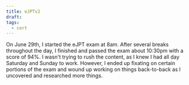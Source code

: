 ```yaml
---
title: eJPTv2
draft: 
tags:
  - cert
---
```

On June 29th, I started the eJPT exam at 8am. After several breaks throughout the day, I finished and passed the exam about 10:30pm with a score of 94%. I wasn't trying to rush the content, as I knew I had all day Saturday and Sunday to work. However, I ended up fixating on certain portions of the exam and wound up working on things back-to-back as I uncovered and researched more things.


